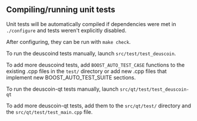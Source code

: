 Compiling/running unit tests
------------------------------------

Unit tests will be automatically compiled if dependencies were met in `./configure`
and tests weren't explicitly disabled.

After configuring, they can be run with `make check`.

To run the deuscoind tests manually, launch `src/test/test_deuscoin`.

To add more deuscoind tests, add `BOOST_AUTO_TEST_CASE` functions to the existing
.cpp files in the `test/` directory or add new .cpp files that
implement new BOOST_AUTO_TEST_SUITE sections.

To run the deuscoin-qt tests manually, launch `src/qt/test/test_deuscoin-qt`

To add more deuscoin-qt tests, add them to the `src/qt/test/` directory and
the `src/qt/test/test_main.cpp` file.
